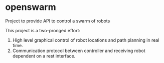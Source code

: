 # openswarm
Project to provide API to control a swarm of robots

This project is a two-pronged effort:
1. High level graphical control of robot locations and path planning in real time. 
2. Communication protocol between controller and receiving robot dependent on a rest interface.

